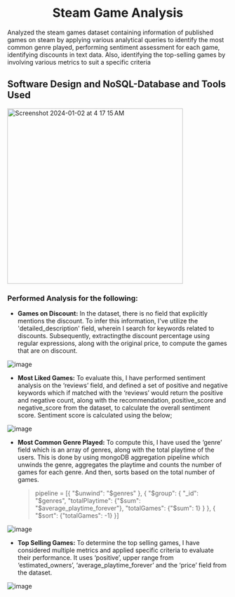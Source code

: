 <h1 align="center">Steam Game Analysis</h1>
Analyzed the steam games dataset containing information of published games on steam by applying various analytical queries to identify the most common genre played, performing sentiment assessment for each game, identifying discounts in text data. Also, identifying the top-selling games by involving various metrics to suit a specific criteria

## Software Design and NoSQL-Database and Tools Used

<img width="400" alt="Screenshot 2024-01-02 at 4 17 15 AM" src="https://github.com/achaud25/steam-game-analysis/assets/113392203/fe1d75f6-e4af-4303-b248-862f539fc9e6">


### Performed Analysis for the following:

- <b>Games on Discount:</b> In the dataset, there is no field that explicitly mentions the discount. To infer this information, I've utilize the 'detailed_description' field, wherein I search for keywords related to discounts. Subsequently, extractingthe discount percentage using regular expressions, along with the original price, to compute the games that are on
discount.

![image](https://github.com/achaud25/steam-game-analysis/assets/113392203/88c43ede-39af-467c-9bc8-42a52176162c)

- <b>Most Liked Games:</b> To evaluate this, I have performed sentiment analysis on the ‘reviews’ field, and defined a set of positive and negative keywords which if matched with the ‘reviews’ would return the positive and negative count, along with the recommendation, positive_score and negative_score from the dataset, to calculate the overall sentiment score.
Sentiment score is calculated using the below;

![image](https://github.com/achaud25/steam-game-analysis/assets/113392203/5e4001d9-99d8-478a-8059-a3c72cad9824)

- <b>Most Common Genre Played:</b> To compute this, I have used the ‘genre’ field which is an array of genres, along with the total playtime of the users. This is done by using mongoDB aggregation pipeline which unwinds the genre, aggregates the playtime and counts the number of games for each genre. And then, sorts based on the total number of games.

   > pipeline = [{ "$unwind": "$genres" }, { "$group": { "_id": "$genres", "totalPlaytime": {"$sum": "$average_playtime_forever"}, "totalGames": {"$sum": 1} } }, { "$sort": {"totalGames": -1} }]

![image](https://github.com/achaud25/steam-game-analysis/assets/113392203/ae510f47-3ae0-4595-81cd-aa6d8462f9e6)

- <b>Top Selling Games:</b> To determine the top selling games, I have considered multiple metrics and applied specific criteria to evaluate their performance. It uses ‘positive’, upper range from ‘estimated_owners’, ‘average_playtime_forever’ and the ‘price’ field from the dataset.

![image](https://github.com/achaud25/steam-game-analysis/assets/113392203/f2949664-4c83-420f-884c-cc87e0440552)
